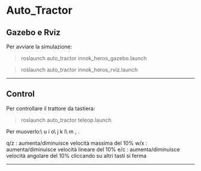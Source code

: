 # Auto_Tractor

## Gazebo e Rviz
Per avviare la simulazione:
> roslaunch auto_tractor innok_heros_gazebo.launch

> roslaunch auto_tractor innok_heros_rviz.launch
---

## Control
Per controllare il trattore da tastiera:
> roslaunch auto_tractor teleop.launch

Per muoverlo:\\
   u    i    o\\
   j    k    l\\
   m    ,    .

q/z : aumenta/diminuisce velocità massima del 10%
w/x : aumenta/diminuisce velocità lineare del 10%
e/c : aumenta/diminuisce velocità angolare del 10%
cliccando su altri tasti si ferma

---

